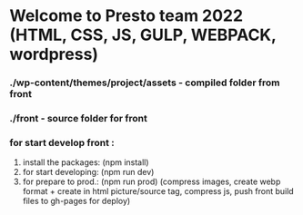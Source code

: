 # Welcome to Presto team 2022 (HTML, CSS, JS, GULP, WEBPACK, wordpress)
### ./wp-content/themes/project/assets - compiled folder from front
### ./front - source folder for front
### for start develop front :
1. install the packages: (npm install)
2. for start developing: (npm run dev) 
3. for prepare to prod.: (npm run prod) (compress images, create webp format + create in html picture/source tag, compress js, push front build files to gh-pages for deploy)
